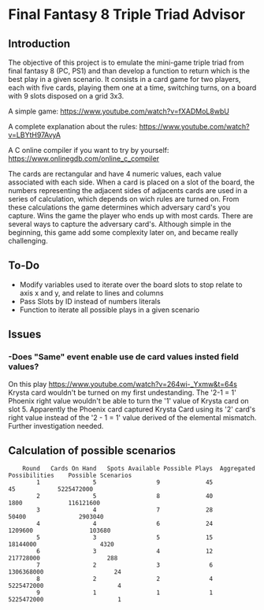 # Final Fantasy 8 Triple Triad Advisor


## Introduction
The objective of this project is to emulate the mini-game triple triad from final fantasy 8 (PC, PS1) and than develop a function to return which is the best play in a given scenario.
It consists in a card game for two players, each with five cards, playing them one at a time, switching turns, on a board with 9 slots disposed on a grid 3x3.

A simple game: https://www.youtube.com/watch?v=fXADMoL8wbU

A complete explanation about the rules: https://www.youtube.com/watch?v=LBYtH97AvyA

A C online compiler if you want to try by yourself: https://www.onlinegdb.com/online_c_compiler

The cards are rectangular and have 4 numeric values, each value associated with each side. When a card is placed on a slot of the board, the numbers representing the adjacent sides of adjacents cards are used in a series of calculation, which depends on wich rules are turned on.
From these calculations the game determines which adversary card's you capture. Wins the game the player who ends up with most cards. There are several ways to capture the adversary card's.
Although simple in the beginning, this game add some complexity later on, and became really challenging. 


## To-Do
- Modify variables used to iterate over the board slots to stop relate to axis x and y, and relate to lines and columns
- Pass Slots by ID instead of numbers literals
- Function to iterate all possible plays in a given scenario


## Issues
### -Does "Same" event enable use de card values insted field values?
On this play https://www.youtube.com/watch?v=264wi-_Yxmw&t=64s Krysta card wouldn't be turned on my first undestanding. The '2-1 = 1' Phoenix right value wouldn't be able to turn the '1' value of Krysta card on slot 5. Apparently the Phoenix card captured Krysta Card using its '2' card's right value instead of the '2 - 1 = 1' value derived of the elemental mismatch. Further investigation needed.


## Calculation of possible scenarios
```
    Round	Cards On Hand	Spots Available	Possible Plays	Aggregated Possibilities	Possible Scenarios
        1	            5	              9	            45	                      45	        5225472000
        2	            5	              8	            40	                    1800	         116121600
        3	            4	              7	            28	                   50400	           2903040
        4	            4	              6	            24	                 1209600	            103680
        5	            3	              5	            15	                18144000	              4320
        6	            3	              4	            12	               217728000	               288
        7	            2	              3	             6	              1306368000	                24
        8	            2	              2	             4	              5225472000	                 4
        9	            1	              1	             1	              5225472000	                 1
```

